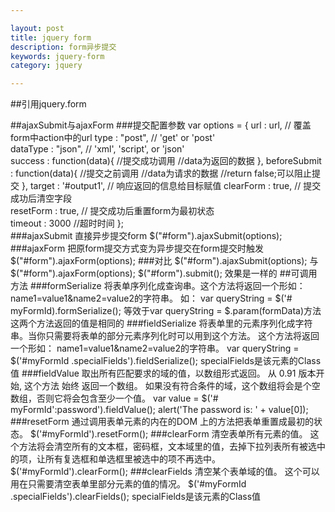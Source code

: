 ```yaml
---

layout: post
title: jquery form
description: form异步提交
keywords: jquery-form
category: jquery

---
```


##引用jquery.form
	<script type="text/javascript" src="http://libs.useso.com/js/jquery/1.8.3/jquery.min.js"></script>
	<script type="text/javascript" src="http://libs.useso.com/js/jquery.form/3.50/jquery.form.min.js"></script>

##ajaxSubmit与ajaxForm
###提交配置参数
	var options = {
				url : url, // 覆盖form中action中的url
				type : "post", // 'get' or 'post'   
				dataType : "json", // 'xml', 'script', or 'json'   
				success : function(data){
				//提交成功调用
				//data为返回的数据
				},
				beforeSubmit : function(data){
				//提交之前调用
				//data为请求的数据
				//return false;可以阻止提交
				},
				target : '#output1', // 响应返回的信息给目标赋值 
				clearForm : true, // 提交成功后清空字段    
				resetForm : true, // 提交成功后重置form为最初状态    
				timeout : 3000 //超时时间
			};  
###ajaxSubmit
	直接异步提交form
	$("#form").ajaxSubmit(options);
###ajaxForm
	把原form提交方式变为异步提交在form提交时触发
	$("#form").ajaxForm(options);
###对比
	$("#form").ajaxSubmit(options);
	与
	$("#form").ajaxForm(options);
	$("#form").submit();
	效果是一样的
##可调用方法
###formSerialize
	将表单序列化成查询串。这个方法将返回一个形如： name1=value1&name2=value2的字符串。
	如：
	var queryString = $('# myFormId).formSerialize();
	等效于var queryString = $.param(formData)方法
	这两个方法返回的值是相同的
###fieldSerialize
	将表单里的元素序列化成字符串。当你只需要将表单的部分元素序列化时可以用到这个方法。 这个方法将返回一个形如： name1=value1&name2=value2的字符串。
	var queryString = $('#myFormId .specialFields').fieldSerialize();
	specialFields是该元素的Class值
###fieldValue
	取出所有匹配要求的域的值，以数组形式返回。
	从 0.91 版本开始, 这个方法 始终 返回一个数组。
	如果没有符合条件的域，这个数组将会是个空数组，否则它将会包含至少一个值。
	var value = $('# myFormId':password').fieldValue();
	alert('The password is: ' + value[0]);
###resetForm
	通过调用表单元素的内在的DOM 上的方法把表单重置成最初的状态。
	$('#myFormId').resetForm();
###clearForm
	清空表单所有元素的值。
	这个方法将会清空所有的文本框，密码框，文本域里的值，去掉下拉列表所有被选中的项，让所有复选框和单选框里被选中的项不再选中。
	$('#myFormId').clearForm();
###clearFields
	清空某个表单域的值。
	这个可以用在只需要清空表单里部分元素的值的情况。
	$('#myFormId .specialFields').clearFields();
	specialFields是该元素的Class值
	










